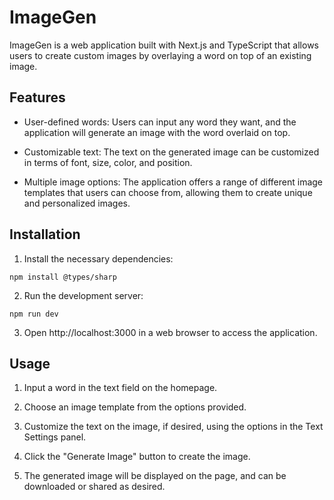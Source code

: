# ImageGen

ImageGen is a web application built with Next.js and TypeScript that allows users to create custom images by overlaying a word on top of an existing image.

## Features

- User-defined words: Users can input any word they want, and the application will generate an image with the word overlaid on top.

- Customizable text: The text on the generated image can be customized in terms of font, size, color, and position.

- Multiple image options: The application offers a range of different image templates that users can choose from, allowing them to create unique and personalized images.

## Installation

1. Install the necessary dependencies:

```
npm install @types/sharp
```

2. Run the development server:

```
npm run dev
```
3. Open http://localhost:3000 in a web browser to access the application.

## Usage

1. Input a word in the text field on the homepage.

2. Choose an image template from the options provided.

3. Customize the text on the image, if desired, using the options in the Text Settings panel.

4. Click the "Generate Image" button to create the image.

5. The generated image will be displayed on the page, and can be downloaded or shared as desired.


